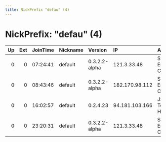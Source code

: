```yaml
---
title: NickPrefix "defau" (4)
---
```


# NickPrefix: "defau" (4)

|   Up |   Ext | JoinTime   | Nickname   | Version       | IP             | AS                               | CC   |   ORp |   Dirp | OS      | Contact   |   eFamMembers |
|-----:|------:|:-----------|:-----------|:--------------|:---------------|:---------------------------------|:-----|------:|-------:|:--------|:----------|--------------:|
|    0 |     0 | 07:24:41   | default    | 0.3.2.2-alpha | 121.3.33.48    | So-net Entertainment Corporation | jp   | 49351 |      0 | Windows | None      |             1 |
|    0 |     0 | 08:43:46   | default    | 0.3.2.2-alpha | 182.170.98.112 | So-net Entertainment Corporation | jp   | 19654 |      0 | Windows | None      |             1 |
|    0 |     0 | 16:02:57   | default    | 0.2.4.23      | 94.181.103.166 | JSC ER-Telecom Holding           | ru   |   443 |   9030 | Windows | None      |             1 |
|    0 |     0 | 23:20:31   | default    | 0.3.2.2-alpha | 121.3.33.48    | So-net Entertainment Corporation | jp   | 49351 |      0 | Windows | None      |             1 |
